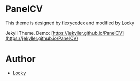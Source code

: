 # PanelCV

This theme is designed by [flexycodex](https://themeforest.net/item/flexyvcard-responsive-vcard-template-/7158750) and modified by [Locky](https://github.com/junlulocky)

Jekyll Theme. Demo: [https://jekyller.github.io/PanelCV](https://jekyller.github.io/PanelCV)


# Author

- [Locky](https://github.com/junlulocky)